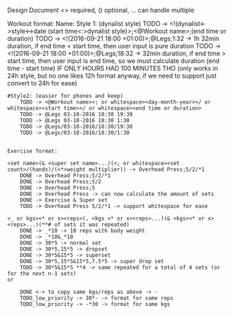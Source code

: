 Design Document
<> required, () optional, ... can handle multiple

Workout format:
    Name:
    Style 1: (dynalist style)
        TODO -> <!(dynalist<->style<->date (start time<:>dynalist style)>;<@Workout name>;(end time or duration)
        TODO -> <!(2016-09-21 18:00 +01:00)>;@Legs;1:32 -> 1h 32min duration, if end time < start time, then user input is pure duration
        TODO -> <!(2016-09-21 18:00 +01:00)>;@Legs;18:32 -> 32min duration, if end time > start time, then user input is end time, so we must calculate duration (end time - start time) IF ONLY HOURS HAD 100 MINUTES THO (only works in 24h style, but no one likes 12h format anyway, if we need to support just convert to 24h for ease)
    
    #Style2: (easier for phones and keep)
        TODO -> <@Workout name><; or whitespace><day-month-year></ or whitespace><start time></ or whitespace><end time or duration>
        TODO -> @Legs 03-10-2016 18:30 19:30
        TODO -> @Legs 03-10-2016 18:30 1:30
        TODO -> @Legs/03-10-2016/18:30/19:30
        TODO -> @Legs/03-10-2016/18:30/1:30


    Exercise format:

    <set name>(& <super set name>...)(<; or whitespace><set count>/(hands)/(<*>weight multiplier)) -> Overhead Press;5/2/*1
        DONE -> Overhead Press;5/2/*1
        DONE -> Overhead Press;5/2
        DONE -> Overhead Press;5
        DONE -> Overhead Press -> can now calculate the amount of sets
        DONE -> Exercise & Super set
        TODO -> Overhead Press 5/2/*1 -> support whitespace for ease

    <_ or kgs><* or x><reps>(, <kgs <* or x><reps>...)(& <kgs><* or x><reps>...)(**# of sets it was repeated)
        DONE -> _*10 -> 10 reps with body weight
        DONE -> _*10&_*10
        DONE -> 30*5 -> normal set
        DONE -> 30*5,15*5 -> dropset
        DONE -> 30*5&15*5 -> superset
        DONE -> 30*5,15*5&15*5,7.5*5 -> super drop set
        TODO -> 30*5&15*5 **4 -> same repeated for a total of 4 sets (or for the next n-1 sets)
    or 

        DONE <-> to copy same kgs/reps as above -> -
        TODO_low_priority -> 30*- -> format for same reps
        TODO_low_priority -> -*30 -> format for same kgs